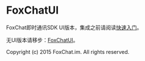 # FoxChatUI

FoxChat即时通讯SDK UI版本，集成之前请阅读[快速入门](http://foxchat.im/doc)。

无UI版本请移步：[FoxChatUI](https://github.com/legendtired/FoxChat)。

Copyright (c) 2015 FoxChat.im. All rights reserved.